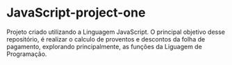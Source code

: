 # JavaScript-project-one
Projeto criado utilizando a Linguagem JavaScript. O principal objetivo desse repositório, é realizar o calculo de proventos e descontos da folha de pagamento, explorando
principalmente, as funções da Liguagem de Programação.
